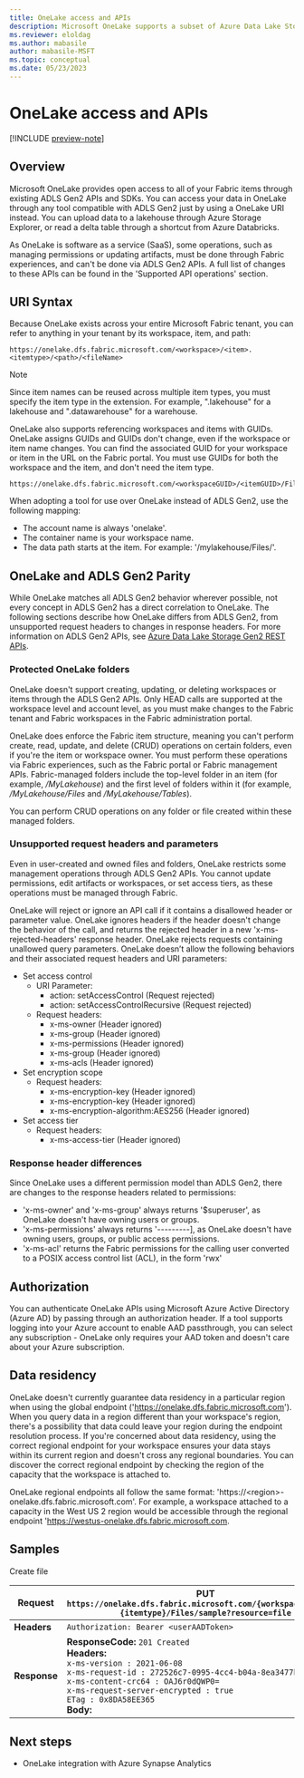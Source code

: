 ```yaml
---
title: OneLake access and APIs
description: Microsoft OneLake supports a subset of Azure Data Lake Storage (ADLS) Gen2 and Blob Storage APIs. Learn about the differences.
ms.reviewer: eloldag
ms.author: mabasile
author: mabasile-MSFT
ms.topic: conceptual
ms.date: 05/23/2023
---
```


# OneLake access and APIs

[!INCLUDE [preview-note](../includes/preview-note.md)]

## Overview

Microsoft OneLake provides open access to all of your Fabric items through existing ADLS Gen2 APIs and SDKs. You can access your data in OneLake through any tool compatible with ADLS Gen2 just by using a OneLake URI instead.  You can upload data to a lakehouse through Azure Storage Explorer, or read a delta table through a shortcut from Azure Databricks.  

As OneLake is software as a service (SaaS), some operations, such as managing permissions or updating artifacts, must be done through Fabric experiences, and can't be done via ADLS Gen2 APIs. A full list of changes to these APIs can be found in the 'Supported API operations' section.

## URI Syntax

Because OneLake exists across your entire Microsoft Fabric tenant, you can refer to anything in your tenant by its workspace, item, and path:

```http
https://onelake.dfs.fabric.microsoft.com/<workspace>/<item>.<itemtype>/<path>/<fileName>
```

   > [!NOTE]
   > Since item names can be reused across multiple item types, you must specify the item type in the extension. For example, ".lakehouse" for a lakehouse and ".datawarehouse" for a warehouse.

OneLake also supports referencing workspaces and items with GUIDs. OneLake assigns GUIDs and GUIDs don't change, even if the workspace or item name changes. You can find the associated GUID for your workspace or item in the URL on the Fabric portal.  You must use GUIDs for both the workspace and the item, and don't need the item type.

```http
https://onelake.dfs.fabric.microsoft.com/<workspaceGUID>/<itemGUID>/Files/test.csv
```

When adopting a tool for use over OneLake instead of ADLS Gen2, use the following mapping:

- The account name is always 'onelake'.
- The container name is your workspace name.
- The data path starts at the item.  For example: '/mylakehouse/Files/'.

## OneLake and ADLS Gen2 Parity

While OneLake matches all ADLS Gen2 behavior wherever possible, not every concept in ADLS Gen2 has a direct correlation to OneLake. The following sections describe how OneLake differs from ADLS Gen2, from unsupported request headers to changes in response headers.  For more information on ADLS Gen2 APIs, see [Azure Data Lake Storage Gen2 REST APIs](https://learn.microsoft.com/en-us/rest/api/storageservices/data-lake-storage-gen2).

### Protected OneLake folders

OneLake doesn't support creating, updating, or deleting workspaces or items through the ADLS Gen2 APIs. Only HEAD calls are supported at the workspace level and account level, as you must make changes to the Fabric tenant and Fabric workspaces in the Fabric administration portal.

OneLake does enforce the Fabric item structure, meaning you can't perform create, read, update, and delete (CRUD) operations on certain folders, even if you're the item or workspace owner. You must perform these operations via Fabric experiences, such as the Fabric portal or Fabric management APIs. Fabric-managed folders include the top-level folder in an item (for example, */MyLakehouse*) and the first level of folders within it (for example, */MyLakehouse/Files* and */MyLakehouse/Tables*).

You can perform CRUD operations on any folder or file created within these managed folders.

### Unsupported request headers and parameters

Even in user-created and owned files and folders, OneLake restricts some management operations through ADLS Gen2 APIs. You cannot update permissions, edit artifacts or workspaces, or set access tiers, as these operations must be managed through Fabric.

OneLake will reject or ignore an API call if it contains a disallowed header or parameter value. OneLake ignores headers if the header doesn't change the behavior of the call, and returns the rejected header in a new 'x-ms-rejected-headers' response header.  OneLake rejects requests containing unallowed query parameters.  OneLake doesn’t allow the following behaviors and their associated request headers and URI parameters:

- Set access control
  - URI Parameter:
    - action: setAccessControl (Request rejected)
    - action: setAccessControlRecursive (Request rejected)
  - Request headers:
    - x-ms-owner (Header ignored)
    - x-ms-group (Header ignored)
    - x-ms-permissions (Header ignored)
    - x-ms-group (Header ignored)
    - x-ms-acls (Header ignored)
- Set encryption scope
  - Request headers:
    - x-ms-encryption-key (Header ignored)
    - x-ms-encryption-key (Header ignored)
    - x-ms-encryption-algorithm:AES256 (Header ignored)
- Set access tier
  - Request headers:
    - x-ms-access-tier (Header ignored)

### Response header differences

Since OneLake uses a different permission model than ADLS Gen2, there are changes to the response headers related to permissions:

- 'x-ms-owner' and 'x-ms-group' always returns '$superuser', as OneLake doesn't have owning users or groups.
- 'x-ms-permissions' always returns '---------], as OneLake doesn't have owning users, groups, or public access permissions.
- 'x-ms-acl' returns the Fabric permissions for the calling user converted to a POSIX access control list (ACL), in the form 'rwx'

## Authorization

You can authenticate OneLake APIs using Microsoft Azure Active Directory (Azure AD) by passing through an authorization header.  If a tool supports logging into your Azure account to enable AAD passthrough, you can select any subscription - OneLake only requires your AAD token and doesn't care about your Azure subscription.

## Data residency

OneLake doesn't currently guarantee data residency in a particular region when using the global endpoint ('https://onelake.dfs.fabric.microsoft.com'). When you query data in a region different than your workspace's region, there's a possibility that data could leave your region during the endpoint resolution process. If you're concerned about data residency, using the correct regional endpoint for your workspace ensures your data stays within its current region and doesn't cross any regional boundaries. You can discover the correct regional endpoint by checking the region of the capacity that the workspace is attached to.

OneLake regional endpoints all follow the same format: 'https://\<region\>-onelake.dfs.fabric.microsoft.com'. For example, a workspace attached to a capacity in the West US 2 region would be accessible through the regional endpoint 'https://westus-onelake.dfs.fabric.microsoft.com.

## Samples

Create file

| **Request** | **PUT `https://onelake.dfs.fabric.microsoft.com/{workspace}/{item}.{itemtype}/Files/sample?resource=file`** |
|---|---|
| **Headers** | `Authorization: Bearer <userAADToken>` |
| **Response** | **ResponseCode:** `201 Created`<br>**Headers:**<br>`x-ms-version : 2021-06-08`<br>`x-ms-request-id : 272526c7-0995-4cc4-b04a-8ea3477bc67b`<br>`x-ms-content-crc64 : OAJ6r0dQWP0=`<br>`x-ms-request-server-encrypted : true`<br>`ETag : 0x8DA58EE365`<br>**Body:** |

## Next steps

- OneLake integration with Azure Synapse Analytics
